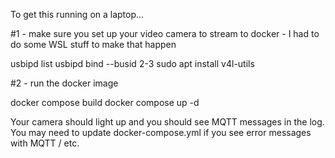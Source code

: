 To get this running on a laptop...


#1 - make sure you set up your video camera to stream to docker - I had to do some WSL stuff to make that happen

usbipd list
usbipd bind --busid 2-3
sudo apt install v4l-utils

#2 - run the docker image

docker compose build
docker compose up -d

Your camera should light up and you should see MQTT messages in the log.  You may need to update docker-compose.yml if you see error messages with MQTT / etc.